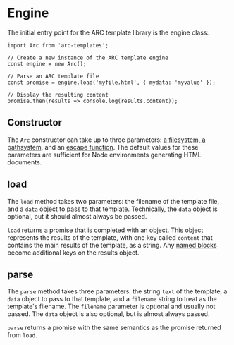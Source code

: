 # Engine

The initial entry point for the ARC template library is the engine class:

    import Arc from 'arc-templates';
    
    // Create a new instance of the ARC template engine
    const engine = new Arc();
    
    // Parse an ARC template file
    const promise = engine.load('myfile.html', { mydata: 'myvalue' });
    
    // Display the resulting content
    promise.then(results => console.log(results.content));

## Constructor

The `Arc` constructor can take up to three parameters: [a filesystem, a pathsystem](filesystem.md), and an [escape function](expressions.md#escaping). The default values for these parameters are sufficient for Node environments generating HTML documents.

## load

The `load` method takes two parameters: the filename of the template file, and a `data` object to pass to that template. Technically, the `data` object is optional, but it should almost always be passed.

`load` returns a promise that is completed with an object. This object represents the results of the template, with one key called `content` that contains the main results of the template, as a string. Any [named blocks](layout.md) become additional keys on the results object.

## parse

The `parse` method takes three parameters: the string `text` of the template, a `data` object to pass to that template, and a `filename` string to treat as the template's filename. The `filename` parameter is optional and usually not passed. The `data` object is also optional, but is almost always passed.
  
`parse` returns a promise with the same semantics as the promise returned from `load`.
